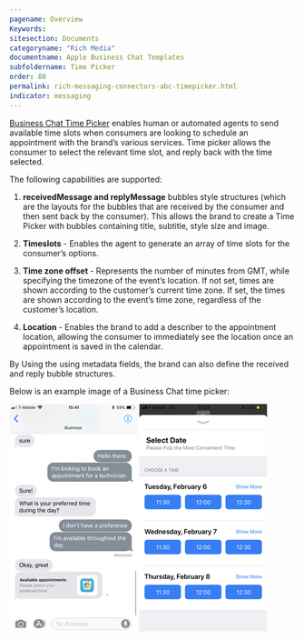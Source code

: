 ```yaml
---
pagename: Overview
Keywords:
sitesection: Documents
categoryname: "Rich Media"
documentname: Apple Business Chat Templates
subfoldername: Time Picker
order: 80
permalink: rich-messaging-connectors-abc-timepicker.html
indicator: messaging
---
```


[Business Chat Time Picker](https://developer.apple.com/documentation/businesschat/enhancing_the_customer_s_user_experience/sending_a_time_picker) enables human or automated agents to send available time slots when consumers are looking to schedule an appointment with the brand’s various services. Time picker allows the consumer to select the relevant time slot, and reply back with the time selected.

The following capabilities are supported:

1. **receivedMessage and replyMessage** bubbles style structures (which are the layouts for the bubbles that are received by the consumer and then sent back by the consumer). This allows the brand to create a Time Picker with bubbles containing title, subtitle, style size and image.

2. **Timeslots** - Enables the agent to generate an array of time slots for the consumer’s options.

3. **Time zone offset** - Represents the number of minutes from GMT, while specifying the timezone of the event’s location. If not set, times are shown according to the customer’s current time zone. If set, the times are shown according to the event’s time zone, regardless of the customer’s location.

4. **Location** - Enables the brand to add a describer to the appointment location, allowing the consumer to immediately see the location once an appointment is saved in the calendar.

By Using the using metadata fields, the brand can also define the received and reply bubble structures.

Below is an example image of a Business Chat time picker:

![Apple Business Chat Time Picker Main](images/abc-timepicker-1.jpg)   ![Apple Business Chat Time Picker list](images/abc-timepicker-2.PNG)
